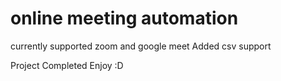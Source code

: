 # online meeting automation
currently supported zoom and google meet
Added csv support

Project Completed Enjoy :D
